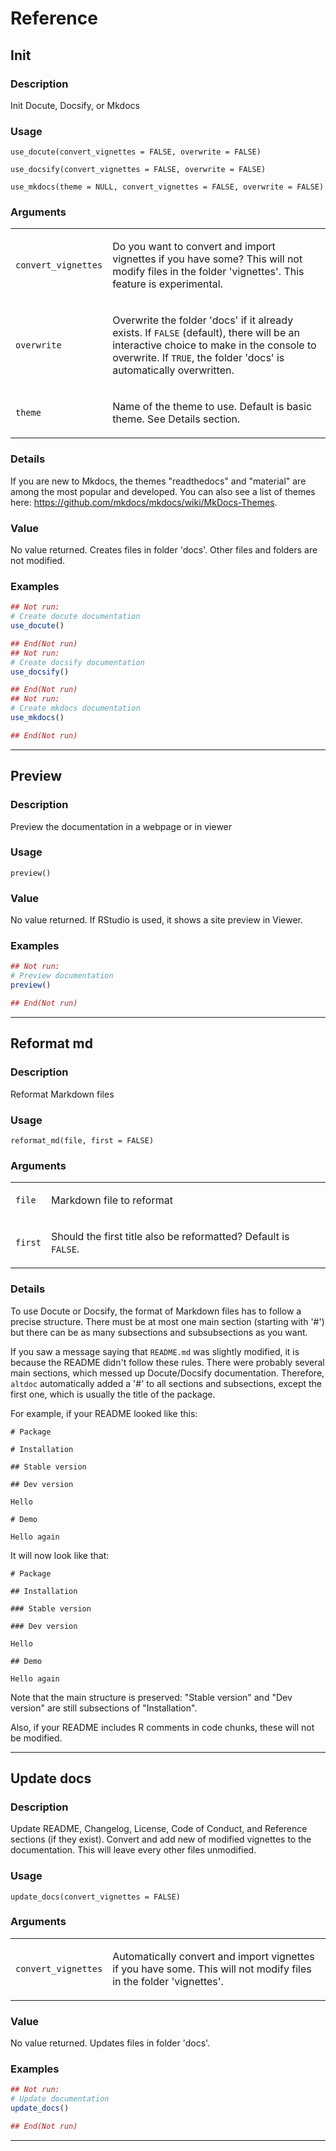 # Reference 

## Init

### Description

Init Docute, Docsify, or Mkdocs

### Usage

    use_docute(convert_vignettes = FALSE, overwrite = FALSE)

    use_docsify(convert_vignettes = FALSE, overwrite = FALSE)

    use_mkdocs(theme = NULL, convert_vignettes = FALSE, overwrite = FALSE)

### Arguments

<table>
<tbody>
<tr class="odd" data-valign="top">
<td><code>convert_vignettes</code></td>
<td><p>Do you want to convert and import vignettes if you have some?
This will not modify files in the folder 'vignettes'. This feature is
experimental.</p></td>
</tr>
<tr class="even" data-valign="top">
<td><code>overwrite</code></td>
<td><p>Overwrite the folder 'docs' if it already exists. If
<code>FALSE</code> (default), there will be an interactive choice to
make in the console to overwrite. If <code>TRUE</code>, the folder
'docs' is automatically overwritten.</p></td>
</tr>
<tr class="odd" data-valign="top">
<td><code>theme</code></td>
<td><p>Name of the theme to use. Default is basic theme. See Details
section.</p></td>
</tr>
</tbody>
</table>

### Details

If you are new to Mkdocs, the themes "readthedocs" and "material" are
among the most popular and developed. You can also see a list of themes
here: https://github.com/mkdocs/mkdocs/wiki/MkDocs-Themes.

### Value

No value returned. Creates files in folder 'docs'. Other files and
folders are not modified.

### Examples

```r
## Not run: 
# Create docute documentation
use_docute()

## End(Not run)
## Not run: 
# Create docsify documentation
use_docsify()

## End(Not run)
## Not run: 
# Create mkdocs documentation
use_mkdocs()

## End(Not run)
```


---
## Preview

### Description

Preview the documentation in a webpage or in viewer

### Usage

    preview()

### Value

No value returned. If RStudio is used, it shows a site preview in
Viewer.

### Examples

```r
## Not run: 
# Preview documentation
preview()

## End(Not run)
```


---
## Reformat md

### Description

Reformat Markdown files

### Usage

    reformat_md(file, first = FALSE)

### Arguments

<table>
<tbody>
<tr class="odd" data-valign="top">
<td><code>file</code></td>
<td><p>Markdown file to reformat</p></td>
</tr>
<tr class="even" data-valign="top">
<td><code>first</code></td>
<td><p>Should the first title also be reformatted? Default is
<code>FALSE</code>.</p></td>
</tr>
</tbody>
</table>

### Details

To use Docute or Docsify, the format of Markdown files has to follow a
precise structure. There must be at most one main section (starting with
'#') but there can be as many subsections and subsubsections as you
want.

If you saw a message saying that `README.md` was slightly modified, it
is because the README didn't follow these rules. There were probably
several main sections, which messed up Docute/Docsify documentation.
Therefore, `altdoc` automatically added a '#' to all sections and
subsections, except the first one, which is usually the title of the
package.

For example, if your README looked like this:

    # Package

    # Installation

    ## Stable version

    ## Dev version

    Hello

    # Demo

    Hello again

It will now look like that:

    # Package

    ## Installation

    ### Stable version

    ### Dev version

    Hello

    ## Demo

    Hello again

Note that the main structure is preserved: "Stable version" and "Dev
version" are still subsections of "Installation".

Also, if your README includes R comments in code chunks, these will not
be modified.


---
## Update docs

### Description

Update README, Changelog, License, Code of Conduct, and Reference
sections (if they exist). Convert and add new of modified vignettes to
the documentation. This will leave every other files unmodified.

### Usage

    update_docs(convert_vignettes = FALSE)

### Arguments

<table>
<tbody>
<tr class="odd" data-valign="top">
<td><code>convert_vignettes</code></td>
<td><p>Automatically convert and import vignettes if you have some. This
will not modify files in the folder 'vignettes'.</p></td>
</tr>
</tbody>
</table>

### Value

No value returned. Updates files in folder 'docs'.

### Examples

```r
## Not run: 
# Update documentation
update_docs()

## End(Not run)
```


---
